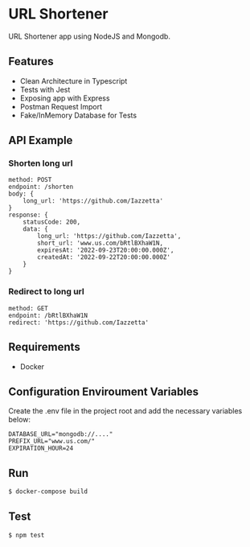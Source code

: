 # URL Shortener

URL Shortener app using NodeJS and Mongodb.

## Features

- Clean Architecture in Typescript
- Tests with Jest
- Exposing app with Express
- Postman Request Import
- Fake/InMemory Database for Tests

## API Example

### Shorten long url
```
method: POST
endpoint: /shorten
body: {
    long_url: 'https://github.com/Iazzetta'
}
response: {
    statusCode: 200,
    data: {
        long_url: 'https://github.com/Iazzetta',
        short_url: 'www.us.com/bRtlBXhaW1N,
        expiresAt: '2022-09-23T20:00:00.000Z',
        createdAt: '2022-09-22T20:00:00.000Z'
    }
}
```

### Redirect to long url
```
method: GET
endpoint: /bRtlBXhaW1N
redirect: 'https://github.com/Iazzetta'
```

## Requirements

- Docker

## Configuration Enviroument Variables

Create the .env file in the project root and add the necessary variables below:

```
DATABASE_URL="mongodb://...."
PREFIX_URL="www.us.com/"
EXPIRATION_HOUR=24
```

## Run

```bash
$ docker-compose build
```

## Test

```bash
$ npm test
```